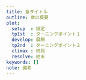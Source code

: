 ```yaml
---
title: 章タイトル
outline: 章の概要
plot:
  setup  : 設定
  tp1st  : ターニングポイント１
  develop: 展開
  tp2nd  : ターニングポイント２
  climax : 終局
  resolve: 結末
keywords: []
note: 備考
---
```


